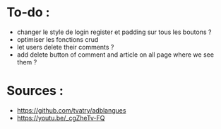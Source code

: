 # To-do :
- changer le style de login register et padding sur tous les boutons ?
- optimiser les fonctions crud
- let users delete their comments ?
- add delete button of comment and article on all page where we see them ?

# Sources : 
- https://github.com/tvatry/adblangues
- https://youtu.be/_cgZheTv-FQ
